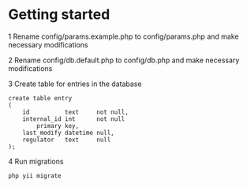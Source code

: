 Getting started
===============

1 Rename config/params.example.php to config/params.php and make necessary modifications

2 Rename config/db.default.php to config/db.php and make necessary modifications

3 Create table for entries in the database

```$sql
create table entry
(
    id          text     not null,
    internal_id int      not null
        primary key,
    last_modify datetime null,
    regulator   text     null
);
```

4 Run migrations

```
php yii migrate
```
